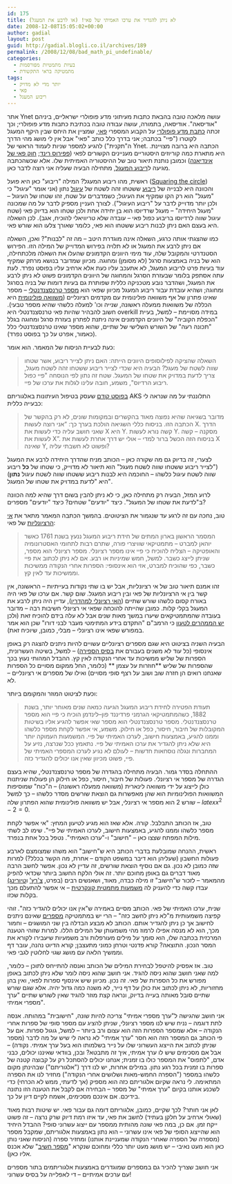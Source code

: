 ```yaml
---
id: 175
title: לא ניתן להגדיר את ערכו האמיתי של פאי! (או לרבע את המעגל)
date: 2008-12-08T15:05:02+00:00
author: gadial
layout: post
guid: http://gadial.blogli.co.il/archives/189
permalink: /2008/12/08/bad_math_pi_undefinable/
categories:
  - בעיות מתמטיות מפורסמות
  - מתמטיקה בראי התקשורת
tags:
  - יותר מדי לא מדויק
  - פאי
  - ריבוע המעגל
---
```

אתר Ynet עושה מלאכה טובה בהבאת כתבות מעיתוני מדע פופולרי ישראליים, ביניהם "אודיסאה". אודיסאה, בתמורה, עושה עבודה טובה בכתיבת כתבות מדע פופולרי; וכך זכתה [כתבת מדע פופולרי](http://www.ynet.co.il/articles/0,7340,L-3630050,00.html) על הקבוע המספרי [פאי](http://he.wikipedia.org/wiki/%D7%A4%D7%90%D7%99), שמציין את היחס שבין היקף המעגל לקוטרו ("פיי" בכתבה; אני בדרך כלל כותב "פאי" אבל אין לי מושג מהי הדרך ה"תקנית") להגיע למספר שניות לעמוד הראשי של Ynet. הכתבה היא ברובה מצויינת. היא מתארת כמה קוריוזים היסטוריים מעניינים הקשורים לפאי ([פפירוס רינד](http://en.wikipedia.org/wiki/Rhind_Mathematical_Papyrus); [חוק פאי של אינדיאנה](http://www.gadial.net/?p=71)) וכמובן נותנת תיאור טוב של ההיסטוריה האמיתית שלו. אלא שכשהכתבה מגיעה ל[ריבוע המעגל](http://he.wikipedia.org/wiki/%D7%94%D7%91%D7%A2%D7%99%D7%95%D7%AA_%D7%94%D7%92%D7%90%D7%95%D7%9E%D7%98%D7%A8%D7%99%D7%95%D7%AA_%D7%A9%D7%9C_%D7%99%D7%9E%D7%99_%D7%A7%D7%93%D7%9D), מתחילה הבעיה שעליה אני רוצה לדבר כאן.

ראשית, מהו ריבוע המעגל? המילה "ריבוע" כאן היא פועל ([Squaring the circle](http://en.wikipedia.org/wiki/Squaring_the_circle)) והכוונה היא לבנייה של [ריבוע](http://he.wikipedia.org/wiki/%D7%A8%D7%99%D7%91%D7%95%D7%A2) ששטחו זהה לשטח של [עיגול](http://he.wikipedia.org/wiki/%D7%A2%D7%99%D7%92%D7%95%D7%9C) נתון (אני אומר "עיגול" כי "מעגל" הוא רק הקו שמקיף את העיגול; כשמדברים על שטח, זהו שטחו של העיגול &#8211; ולכן יותר מדוייק לדבר על "ריבוע העיגול"). לצורך העניין מספיק לדבר על מה שמכונה "מעגל היחידה" &#8211; מעגל שרדיוסו הוא בן יחידה אחת ולכן שטחו הוא בדיוק פאי (שטח עיגול שווה לרדיוסו בריבוע כפול פאי &#8211; עובדה שלא טריוויאלי להוכיח, אגב). לכן השאלה היא בעצם האם ניתן לבנות ריבוע ששטחו הוא פאי, כלומר שאורך צלעו הוא שורש פאי.

כמו שהצגתי אותה כרגע, השאלה אינה מוגדרת היטב &#8211; מה זה "לבנות"? ואכן, השאלה אם ניתן לרבע את המעגל או לא תלויה בפירוש המדוייק של המילה הזו. הפירוש הסטנדרטי והמקובל שלה, עוד מימי היוונים הקדמונים שהעלו את השאלה מלכתחילה, הוא של בניה באמצעות סרגל (לא מסומן) ומחוגה. מכיוון שמדובר בנושא מרתק שמקיף עוד בעיות פרט לריבוע המעגל, לא אתעכב עליו כעת אלא ארחיב עליו בפוסט נפרד. לעת עתה אסתפק בלומר שבעזרת הסרגל והמחוגה של היוונים הקדמונים פשוט לא ניתן לרבע את המעגל, ושהדבר נובע מטכניקה כללית שפותרת גם בעיות דומות של בניה בסרגל ומחוגה; ושהיא עובדת עבור ריבוע המעגל מכיוון שפאי הוא [מספר <font><span>טרנסצנדנטלי</span></font>](http://he.wikipedia.org/wiki/%D7%9E%D7%A1%D7%A4%D7%A8_%D7%98%D7%A8%D7%A0%D7%A1%D7%A6%D7%A0%D7%93%D7%A0%D7%98%D7%99) &#8211; מספר שאינו פתרון של אף משוואה פולינומית עם מקדמים רציונליים ([משוואה פולינומית](http://he.wikipedia.org/wiki/%D7%9E%D7%A9%D7%95%D7%95%D7%90%D7%94_%D7%A4%D7%95%D7%9C%D7%99%D7%A0%D7%95%D7%9E%D7%99%D7%AA) היא הכללה של משוואות ממעלה ראשונה, שנייה וכו' למעלה כלשהי שהיא מספר טבעי). חשוב להבהיר שהיות פאי <font><span>טרנסצנדנטלי</span></font> היא overkill במידה מסויימת &#8211; למשל, בעיית "הכפלת הקוביה" של היוונים הקדמונים אינה ניתנת לפתרון בעזרת סרגל ומחוגה בגלל "תכונה רעה" של השורש השלישי של שתיים, שהוא מספר שאינו <font><span>טרנסצנדנטלי</span></font> כלל (כאמור, אפרט על כך בפוסט נפרד).

כעת לבעיית הניסוח של המאמר. הוא אומר:

> <font><span>השאלה שהציקה לפילוסופים היוונים הייתה: האם ניתן לצייר ריבוע, אשר שטחו שווה לשטח של מעגל? הבעיה היא שכדי לצייר ריבוע ששטחו זהה לשטח מעגל, צריך לדעת במדויק את שטחו של המעגל. שטח זה נתון לפי הנוסחה "פיי כפול ריבוע הרדיוס", משמע, חובה עלינו לגלות את ערכו של פיי.</span></font>

[בפוסט קודם](http://www.gadial.net/?p=144) שעסק בטיפול העיתונות באלגוריתם AKS התלוננתי על מה שנראה לי כבעייה כללית:

> מדובר בשגיאה שהיא נפוצה מאוד בהקשרים ובמקומות שונים, לא רק בהקשר של הכתבה הזו. בניסוח כללי השגיאה הולכת בערך כך: “אני רוצה לעשות X. הדרך שאני חושב עליה כדי לעשות את X היא Y. קשה נורא לעשות Y. מסקנה &#8211; קשה לעשות את X”. בניסוח הזה הכשל ברור למדי &#8211; אולי יש דרך אחרת לעשות את X שאינה Y, ופשוט לא חשבתי עליה?

לצערי, זה בדיוק גם מה שקורה כאן &#8211; הכותב מניח שהדרך היחידה לרבע את המעגל ("לצייר ריבוע ששטחו שווה לשטח מעגל" הוא תיאור לא מדוייק, כי שטחו של **כל** ריבוע שווה לשטח עיגול כלשהו &#8211; החוכמה היא לבנות ריבוע ששטחו שווה לשטח עיגול **נתון**) היא "ל<font><span>דעת במדויק את שטחו של המעגל</span></font>".

לרוע המזל, הבעיה רק מתחילה כאן, כי לא ניתן להבין בשום דרך שהיא למה הכוונה ב"לדעת את שטחו של המעגל". כיצד "יודעים" שטחים? כיצד "יודעים" מספרים?

טוב, נחכה עם זה לרגע עד שנגמור את הציטוטים. בהמשך הכתבה המאמר מתאר את [אי הרציונליות](http://he.wikipedia.org/wiki/%D7%9E%D7%A1%D7%A4%D7%A8_%D7%90%D7%99_%D7%A8%D7%A6%D7%99%D7%95%D7%A0%D7%9C%D7%99) של פאי:

> <font><span>המסמר הראשון בארון המתים של חידת ריבוע המעגל ננעץ בשנת 1761 כאשר יוהאן למברט &#8211; מתמטיקאי שוויצרי פורה, שתרם רבות לתחומי האסטרונומיה והאופטיקה – הצליח להוכיח כי פיי אינו מספר רציונלי. מספר רציונלי הוא מספר, שניתן לייצג כשבר. למשל, חמש שמיניות או רבע. אם לא ניתן לכתוב את פיי כשבר, כפי שהוכיח למברט, אזי הוא אינסופי: הספרות אחרי הנקודה ממשיכות וממשיכות עד לאין קץ.</span></font>

זהו אמנם תיאור טוב של אי רציונליות, אבל יש בו שתי נקודות בעייתיות &#8211; הראשונה, אין קשר בין אי הרציונליות של פאי ובין ריבוע המעגל. שום קשר. אם ערכו של פאי היה באורח קסום כלשהו שורש שתיים ([האי רציונלי למהדרין](http://www.gadial.net/?p=171)), עדיין היה ניתן לרבע את המעגל בקלי קלות. כמובן שהייתה להוכחה שפאי אי רציונלי חשיבות רבה &#8211; מדובר בעובדה שהמתמטיקאים שיערו במשך מאות שנים אבל לא עלה בידם להוכיח זאת (ולכן [יש הממהרים לטעון](http://www2.kadoorie.galil.k12.il/yokysite/papasite/documents/MIMOWIDE.htm) כי הרמב"ם "<span>התקדם בידע <span class="SpellE">המתימטי</span> מעבר לבני דורו</span>" שכן הוא אמר במפורש שפאי אינו רציונלי &#8211; מבלי, כמובן, שיוכיח זאת).

הבעיה השניה בציטוט היא שגם מספרים רציונליים עשויים להיות ניתנים להצגה רק באופן אינסופי (כל עוד לא משנים בעבורם את [בסיס הספירה](http://he.wikipedia.org/wiki/%D7%91%D7%A1%D7%99%D7%A1_(%D7%90%D7%A8%D7%99%D7%AA%D7%9E%D7%98%D7%99%D7%A7%D7%94))) &#8211; למשל, בשיטה העשרונית, הספרות של שליש ממשיכות עד אחרי הנקודה לאין קץ. ההבדל המהותי נעוץ בכך שהספרות של שליש **חוזרות על עצמן ** (כלומר, החל ממקום מסויים כל הספרות שאנחנו רואים הן חזרה שוב ושוב על רצף סופי מסויים) ואילו של מספרים אי רציונליים &#8211; לא.

וכעת לציטוט המוזר והמקומם ביותר:

> <font><span>תעודת הפטירה לחידת ריבוע המעגל הגיעה כמאה שנים מאוחר יותר, בשנת 1882, כשהמתמטיקאי הגרמני פרדיננד פון–לינדמן הוכיח כי פיי הוא מספר טרנסצנדנטלי. מספר טרנסצנדנטלי הוא מספר שאי אפשר להגיע אליו בשיטות המקובלות של חיבור, חיסור, כפל או חילוק. משמע, אי אפשר לקחת מספר כלשהו וממנו להגיע, באמצעות חישוב, לערכו האמיתי של פיי. המשמעות העמוקה יותר היא שלא ניתן להגדיר את ערכו האמיתי של פיי. נתאמץ ככל שנרצה, נזיע על המחברות ונגלה נוסחאות חדשות &#8211; לעולם לא נגיע לערכו המספרי האמיתי של פיי, פשוט מכיוון שאין אנו יכולים להגדיר כזה.  </span></font>

ההתחלה בסדר גמור. הבעיה מתחילה בהגדרה של <font><span>מספר טרנסצנדנטלי, שהיא בעצם הגדרה של מספר אי רציונלי. פעולות של חיבור, חיסור, כפל או חילוק הן פעולות שניתנות כולן לייצוג על ידי משוואה לינארית (משוואה ממעלה ראשונה) &#8211; ה"כוח" שמוסיפות המשוואות הפולינומיות הוא שהן מאפשרות גם הוצאת שורשים מסדר כלשהו &#8211; כך למשל שורש 2 הוא מספר אי רציונלי, אבל יש משוואה פולינומית שהוא הפתרון שלה &#8211; $latex x^2-2=0$.</span></font>

טוב, אז הכותב התבלבל. קורה. אלא שאז הוא מגיע לטיעון המחץ: "<font><span>אי אפשר לקחת מספר כלשהו וממנו להגיע, באמצעות חישוב, לערכו האמיתי של פיי</span></font>". שימו לב לשתי מילות המפתח שצצו כאן &#8211; "חישוב" ו-"ערכו האמיתי". נטפל בכל אחת בנפרד.

ראשית, ההנחה שמובלעת בדברי הכותב היא ש"חישוב" הוא משהו שמצומצם לארבע פעולות החשבון (שעליהן הוא דיבר במשפט הקודם &#8211; אחרת, מה הקשר בכלל?) למרות שזה כמובן לא נכון. גם אם נוסיף הוצאת שורשים, זה עדיין לא נכון. אפשר לחשב הרבה מאוד דברים גם באופן מחוכם יותר. זה אולי הלקח החשוב ביותר שכדאי להפיק מהמאמר &#8211; לזכור ש"חישוב" זו מילה כבדה, מאוד, ושאנשים רבים (בפרט, [צ'רץ'](http://he.wikipedia.org/wiki/%D7%90%D7%9C%D7%95%D7%A0%D7%96%D7%95_%D7%A6%27%D7%A8%D7%A5%27) ו[טיורינג)](http://he.wikipedia.org/wiki/%D7%90%D7%9C%D7%9F_%D7%98%D7%99%D7%95%D7%A8%D7%99%D7%A0%D7%92) עבדו קשה כדי להעניק לה [משמעות מתמטית קונקרטית](http://he.wikipedia.org/wiki/%D7%94%D7%AA%D7%96%D7%94_%D7%A9%D7%9C_%D7%A6%27%D7%A8%D7%A5%27_%D7%95%D7%98%D7%99%D7%95%D7%A8%D7%99%D7%A0%D7%92) &#8211; אי אפשר להתעלם מכך בקלות שכזו.

שנית, ערכו האמיתי של פאי. הכותב מסיים באמירה ש"<font><span>אין אנו יכולים להגדיר כזה</span></font>". זוהי קפיצה משמעותית מ"לא ניתן לחשב כזה" &#8211; הרי יש במתמטיקה [מספרים](http://en.wikipedia.org/wiki/Definable_number) שאינם ניתנים לחישוב אך כן ניתן להגדיר אותם. הכותב לא מבצע הבדלה בין שני המושגים &#8211; וחמור מכך, הוא לא מנסה אפילו לרמוז מהי משמעותן של המילים הללו. למרות שזוהי הטענה המרכזית בכתבה שלו, הוא סומך על מילים מעורפלות ורב משמעיות שיעבירו לקורא את המסר הנכון. התוצאה? קורא פדנטי וטרחן כמוני מתעצבן; קורא הדיוט נהנה, עובר דף וממשיך הלאה עם מושג שגוי לחלוטין לגבי פאי.

טוב. אז אפסיק להיטפל לבחירת המילים של הכותב ואנסה להתייחס לתוכן &#8211; כלומר, למה שאני חושב שהוא ניסה להגיד. אני חושב שהוא ניסה לומר שלא ניתן לכתוב באופן מפורש את כל הספרות של פאי. זה נכון. מכיוון שיש אינסוף ספרות לפאי, ואין בהן מחזוריות, לא ניתן לכתוב את כולן על דף נייר, לא משנה כמה גדול יהיה. אלא שגם שורש שתיים סובל מאותה בעייה בדיוק, ונראה קצת מוזר להגיד שאין לשורש שתיים "ערך מספרי אמיתי".

אני חושב שהגישה ל"ערך מספרי אמיתי" צריכה להיות שונה, "חישובית" במהותה. אנסה לתת דוגמה &#8211; נניח שיש לנו מספר רציונלי, שניתן להציג עם מספר סופי של ספרות אחרי הנקודה &#8211; אלא שמספר הספרות הזה הוא עצום ורב ביותר &#8211; למשל, גוגול ספרות. אם על פי הכותב גם המספר הזה הוא חסר "ערך אמיתי" לא נראה לי שיש על מה לדבר (מספר שניתן לכתוב את הייצוג העשרוני שלו על נייר בשלמותו הוא בעל ערך אמיתי. נקודה) &#8211; אבל אם מסכימים שיש לו ערך אמיתי, איך זה מתבטא? ובכן, בוודאי שאיננו יכולים, כבני אדם, "לתפוס" את המספר כולו בו זמנית; אנחנו יכולים להסתכל רק על קבוצה קטנה של ספרות בו זמנית בכל רגע נתון. במילים אחרות, יש לנו דרך ("אלגוריתם") שבהינתן מקום כלשהו במספר ("הספרה החמש-מאות ושלושים אחרי הנקודה") מחזיר לנו את הספרה המתאימה. לי נראה שקיום אלגוריתם כזה הוא מספיק (אך לדעתי, ממש לא הכרחי) כדי לשכנע אותנו בקיום "ערך אמיתי" של מספר &#8211; הבחירה אם לקבל את הטענה הזו נתונה בידיכם. אם אינכם מסכימים, אשמח לקיים דיון על כך.

לאן אני חותר? לכך שקיים, כמובן, אלגוריתם דומה גם עבור פאי. יש שיטות רבות מאוד (שאולי ארחיב על חלקן בעתיד) לחשב את פאי, עד איזו רמת דיוק שרק נרצה &#8211; זה פשוט ייקח זמן. אם כן, במה פאי שונה מהותית ממספר עם ייצוג עשרוני סופי? ההבדל היחיד הוא שהייצוג הסופי של פאי אינו עשרוני &#8211; הוא נתון באמצעות אלגוריתם, שמקבל מספר (מספרה של הספרה שאחרי הנקודה שמעניינת אותנו) ומחזיר ספרה (הניסוח שאני נותן כאן הוא מעט נאיבי &#8211; יש מושג מעט יותר כללי ומחוכם שנקרא "[מספר חשיב](http://en.wikipedia.org/wiki/Computable_number)" שלא אכנס אליו כאן).

אני חושב שצריך להכיר גם במספרים שמוגדרים באמצעות אלגוריתמים בתור מספרים עם ערכים אמיתיים &#8211; די לאפלייה על בסיס עשרוני!